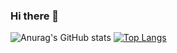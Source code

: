 ### Hi there 👋

<!--
**blakedietz/blakedietz** is a ✨ _special_ ✨ repository because its `README.md` (this file) appears on your GitHub profile.

Here are some ideas to get you started:

- 🔭 I’m currently working on ...
- 🌱 I’m currently learning ...
- 👯 I’m looking to collaborate on ...
- 🤔 I’m looking for help with ...
- 💬 Ask me about ...
- 📫 How to reach me: ...
- 😄 Pronouns: ...
- ⚡ Fun fact: ...
-->

![Anurag's GitHub stats](https://github-readme-stats.vercel.app/api?username=blakedietz&count_private=true&theme=tokyonight)
[![Top Langs](https://github-readme-stats.vercel.app/api/top-langs/?username=blakedietz&langs_count=8&hide=c,makefile)](https://github.com/anuraghazra/github-readme-stats)

